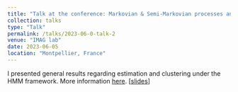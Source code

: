 ```yaml
---
title: "Talk at the conference: Markovian & Semi-Markovian processes and their applications"
collection: talks
type: "Talk"
permalink: /talks/2023-06-0-talk-2
venue: "IMAG lab"
date: 2023-06-05
location: "Montpellier, France"
---
```

I presented general results regarding estimation and clustering under the HMM framework. More information [here](https://pmsma.sciencesconf.org/resource/page/id/2). [[slides](https://kaddouriibrahim.github.io/files/slides/Talk_PMSMA.pdf)]
